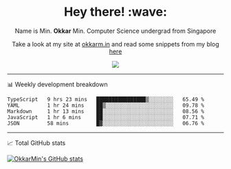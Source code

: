 <h1 align="center"> Hey there! :wave:</h1>

<p align="center">Name is Min. <strong>Okkar</strong> Min. Computer Science undergrad from Singapore</p>

<p align="center">Take a look at my site at <a href="https://okkarm.in" target="_blank">okkarm.in</a> and read some snippets from my blog <a href="https://okkarm.in/blog" target="_blank">here</a></p>

<p align="center">
  <a href="https://okkarm.in/linkedin" target='_blank'>
    <img src="https://img.shields.io/badge/linkedin-%230077B5.svg?&style=for-the-badge&logo=linkedin&logoColor=white" />
  </a>
 </p>

---

📊 Weekly development breakdown

<!--START_SECTION:waka-->
```text
TypeScript   9 hrs 23 mins   ████████████████▒░░░░░░░░   65.49 % 
YAML         1 hr 24 mins    ██▒░░░░░░░░░░░░░░░░░░░░░░   09.78 % 
Markdown     1 hr 13 mins    ██░░░░░░░░░░░░░░░░░░░░░░░   08.56 % 
JavaScript   1 hr 6 mins     ██░░░░░░░░░░░░░░░░░░░░░░░   07.71 % 
JSON         58 mins         █▓░░░░░░░░░░░░░░░░░░░░░░░   06.76 % 
```
<!--END_SECTION:waka-->

---

📈 Total GitHub stats

<p>
  <a href="https://github.com/OkkarMin"><img src="https://github-readme-stats.vercel.app/api?username=OkkarMin&hide_border=true&show_icons=true&theme=graywhite" alt="OkkarMin's GitHub stats"></a>
</p>
